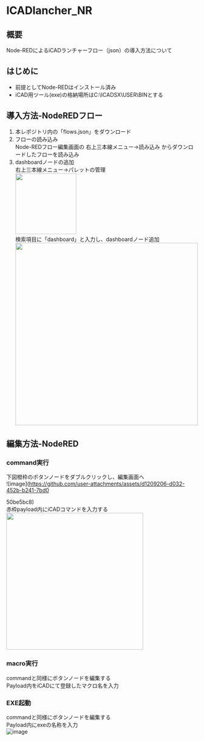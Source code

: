 # ICADlancher_NR
## 概要
Node-REDによるiCADランチャーフロー（json）の導入方法について
## はじめに
- 前提としてNode-REDはインストール済み 
- iCAD用ツール(exe)の格納場所はC:\ICADSX\USER\BINとする
## 導入方法-NodeREDフロー
1. 本レポジトリ内の「flows.json」をダウンロード
2. フローの読み込み  
   Node-REDフロー編集画面の 右上三本線メニュー→読み込み からダウンロードしたフローを読み込み
3. dashboardノードの追加  
   右上三本線メニュー→パレットの管理  
   <img src="https://github.com/user-attachments/assets/3d1355eb-bc07-4ea6-974a-afa1f4d0c394" width="160px">  
   検索項目に「dashboard」と入力し、dashboardノード追加  
   <img src="https://github.com/user-attachments/assets/d82adeeb-0c6c-41ef-98ea-2332dd725805" width="480px">  
## 編集方法-NodeRED
### command実行
下図橙枠のボタンノードをダブルクリックし、編集画面へ  
![image](https://github.com/user-attachments/assets/d1209206-d032-452b-b241-7bd0

50be5bc8)  
赤枠payload内にiCADコマンドを入力する  
<img src="https://github.com/user-attachments/assets/d091237f-36ef-4615-ac06-703d2ccbc681" width="360px"> 
### macro実行
commandと同様にボタンノードを編集する  
Payload内をiCADにて登録したマクロ名を入力  
### EXE起動
commandと同様にボタンノードを編集する  
Payload内にexeの名称を入力  
![image](https://github.com/user-attachments/assets/f569f68d-c2cf-4219-8d98-ba5412ae7cc3)

